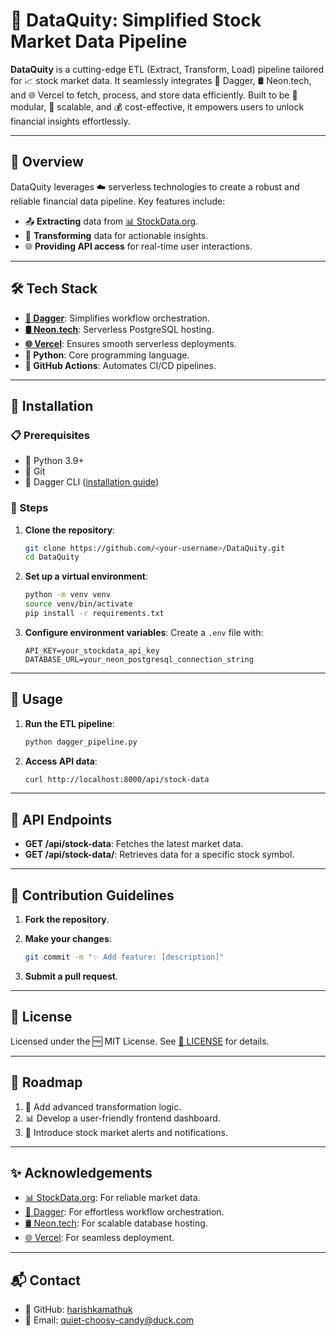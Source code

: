 # 🌟 DataQuity: Simplified Stock Market Data Pipeline

**DataQuity** is a cutting-edge ETL (Extract, Transform, Load) pipeline tailored for 📈 stock market data. It seamlessly integrates 🐳 Dagger, 🛢️ Neon.tech, and 🌐 Vercel to fetch, process, and store data efficiently. Built to be 🧩 modular, 📏 scalable, and 💰 cost-effective, it empowers users to unlock financial insights effortlessly.

---

## 🚀 Overview

DataQuity leverages ☁️ serverless technologies to create a robust and reliable financial data pipeline. Key features include:

- 📤 **Extracting** data from [📊 StockData.org](https://www.stockdata.org/).
- 🔄 **Transforming** data for actionable insights.
- 🌐 **Providing API access** for real-time user interactions.

---

## 🛠️ Tech Stack

- **[🐳 Dagger](https://dagger.io/)**: Simplifies workflow orchestration.
- **[🛢️ Neon.tech](https://neon.tech/)**: Serverless PostgreSQL hosting.
- **[🌐 Vercel](https://vercel.com/)**: Ensures smooth serverless deployments.
- **🐍 Python**: Core programming language.
- **🤖 GitHub Actions**: Automates CI/CD pipelines.

---

## 🔧 Installation

### 📋 Prerequisites

- 🐍 Python 3.9+
- 🐙 Git
- 🐳 Dagger CLI ([installation guide](https://docs.dagger.io/install))

### 📝 Steps

1. **Clone the repository**:

   ```bash
   git clone https://github.com/<your-username>/DataQuity.git
   cd DataQuity
   ```

2. **Set up a virtual environment**:

   ```bash
   python -m venv venv
   source venv/bin/activate
   pip install -r requirements.txt
   ```

3. **Configure environment variables**:
   Create a `.env` file with:

   ```env
   API_KEY=your_stockdata_api_key
   DATABASE_URL=your_neon_postgresql_connection_string
   ```

---

## 🚦 Usage

1. **Run the ETL pipeline**:

   ```bash
   python dagger_pipeline.py
   ```

2. **Access API data**:

   ```bash
   curl http://localhost:8000/api/stock-data
   ```

---

## 📖 API Endpoints

- **GET /api/stock-data**: Fetches the latest market data.
- **GET /api/stock-data/<symbol>**: Retrieves data for a specific stock symbol.

---

## 🤝 Contribution Guidelines

1. **Fork the repository**.
2. **Make your changes**:

   ```bash
   git commit -m "✨ Add feature: [description]"
   ```

3. **Submit a pull request**.

---

## 📜 License

Licensed under the 🆓 MIT License. See [📜 LICENSE](LICENSE) for details.

---

## 📌 Roadmap

1. 🚀 Add advanced transformation logic.
2. 📊 Develop a user-friendly frontend dashboard.
3. 🔔 Introduce stock market alerts and notifications.

---

## ✨ Acknowledgements

- [📊 StockData.org](https://www.stockdata.org/): For reliable market data.
- [🐳 Dagger](https://dagger.io/): For effortless workflow orchestration.
- [🛢️ Neon.tech](https://neon.tech/): For scalable database hosting.
- [🌐 Vercel](https://vercel.com/): For seamless deployment.

---

## 📬 Contact

- 🐙 GitHub: [harishkamathuk](https://github.com/harishkamathuk)
- 📧 Email: quiet-choosy-candy@duck.com
